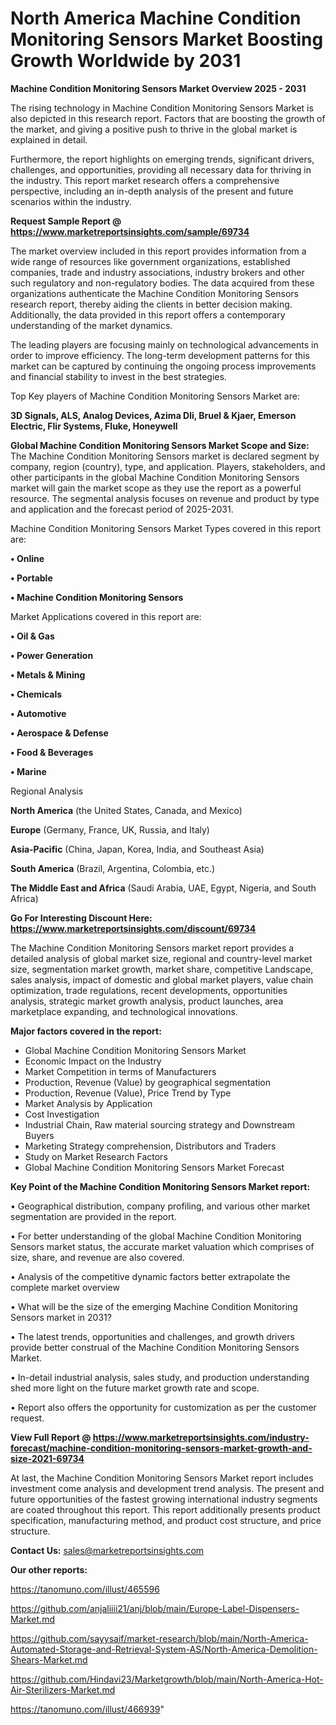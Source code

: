 # North America Machine Condition Monitoring Sensors Market Boosting Growth Worldwide by 2031

<Strong> Machine Condition Monitoring Sensors Market Overview 2025 - 2031</strong>

The rising technology in Machine Condition Monitoring Sensors Market is also depicted in this research report. Factors that are boosting the growth of the market, and giving a positive push to thrive in the global market is explained in detail.

Furthermore, the report highlights on emerging trends, significant drivers, challenges, and opportunities, providing all necessary data for thriving in the industry. This report market research offers a comprehensive perspective, including an in-depth analysis of the present and future scenarios within the industry.

<strong>Request Sample Report @ <a href=https://www.marketreportsinsights.com/sample/69734>https://www.marketreportsinsights.com/sample/69734</a></strong>

The market overview included in this report provides information from a wide range of resources like government organizations, established companies, trade and industry associations, industry brokers and other such regulatory and non-regulatory bodies. The data acquired from these organizations authenticate the Machine Condition Monitoring Sensors research report, thereby aiding the clients in better decision making. Additionally, the data provided in this report offers a contemporary understanding of the market dynamics.

The leading players are focusing mainly on technological advancements in order to improve efficiency. The long-term development patterns for this market can be captured by continuing the ongoing process improvements and financial stability to invest in the best strategies.

Top Key players of Machine Condition Monitoring Sensors Market are:

<strong>3D Signals, ALS, Analog Devices, Azima Dli, Bruel & Kjaer, Emerson Electric, Flir Systems, Fluke, Honeywell</strong>

<strong><b>Global Machine Condition Monitoring Sensors Market Scope and Size:</b></strong>
The Machine Condition Monitoring Sensors market is declared segment by company, region (country), type, and application. Players, stakeholders, and other participants in the global Machine Condition Monitoring Sensors market will gain the market scope as they use the report as a powerful resource. The segmental analysis focuses on revenue and product by type and application and the forecast period of 2025-2031.

Machine Condition Monitoring Sensors Market Types covered in this report are:

<strong>• Online

• Portable

• Machine Condition Monitoring Sensors</strong>

Market Applications covered in this report are:

<strong>• Oil & Gas

• Power Generation

• Metals & Mining

• Chemicals

• Automotive

• Aerospace & Defense

• Food & Beverages

• Marine</strong> 

Regional Analysis

<strong>North America</strong> (the United States, Canada, and Mexico)

<strong>Europe</strong> (Germany, France, UK, Russia, and Italy)

<strong>Asia-Pacific</strong> (China, Japan, Korea, India, and Southeast Asia)

<strong>South America</strong> (Brazil, Argentina, Colombia, etc.)

<strong>The Middle East and Africa</strong> (Saudi Arabia, UAE, Egypt, Nigeria, and South Africa)

<strong>Go For Interesting Discount Here: <a href=https://www.marketreportsinsights.com/discount/69734>https://www.marketreportsinsights.com/discount/69734</a></strong>

The Machine Condition Monitoring Sensors market report provides a detailed analysis of global market size, regional and country-level market size, segmentation market growth, market share, competitive Landscape, sales analysis, impact of domestic and global market players, value chain optimization, trade regulations, recent developments, opportunities analysis, strategic market growth analysis, product launches, area marketplace expanding, and technological innovations.

<strong><b>Major factors covered in the report:</b></strong>
<ul>
  <li>Global Machine Condition Monitoring Sensors Market </li>
  <li>Economic Impact on the Industry</li>
  <li>Market Competition in terms of Manufacturers</li>
  <li>Production, Revenue (Value) by geographical segmentation</li>
  <li>Production, Revenue (Value), Price Trend by Type</li>
  <li>Market Analysis by Application</li>
  <li>Cost Investigation</li>
  <li>Industrial Chain, Raw material sourcing strategy and Downstream Buyers</li>
  <li>Marketing Strategy comprehension, Distributors and Traders</li>
  <li>Study on Market Research Factors</li>
  <li>Global Machine Condition Monitoring Sensors Market Forecast</li>
</ul>

<strong><b>Key Point of the Machine Condition Monitoring Sensors Market report:</b></strong>

• Geographical distribution, company profiling, and various other market segmentation are provided in the report.

• For better understanding of the global Machine Condition Monitoring Sensors market status, the accurate market valuation which comprises of size, share, and revenue are also covered.

• Analysis of the competitive dynamic factors better extrapolate the complete market overview

• What will be the size of the emerging Machine Condition Monitoring Sensors market in 2031?

• The latest trends, opportunities and challenges, and growth drivers provide better construal of the Machine Condition Monitoring Sensors Market.

• In-detail industrial analysis, sales study, and production understanding shed more light on the future market growth rate and scope.

• Report also offers the opportunity for customization as per the customer request.

<strong><b>View Full Report @ <a href=https://www.marketreportsinsights.com/industry-forecast/machine-condition-monitoring-sensors-market-growth-and-size-2021-69734>https://www.marketreportsinsights.com/industry-forecast/machine-condition-monitoring-sensors-market-growth-and-size-2021-69734</a></b></strong>


At last, the Machine Condition Monitoring Sensors Market report includes investment come analysis and development trend analysis. The present and future opportunities of the fastest growing international industry segments are coated throughout this report. This report additionally presents product specification, manufacturing method, and product cost structure, and price structure.

<strong>Contact Us:</strong>
sales@marketreportsinsights.com

<strong>Our other reports:</strong>

<a href=https://tanomuno.com/illust/465596>https://tanomuno.com/illust/465596</a>

<a href=https://github.com/anjaliiii21/anj/blob/main/Europe-Label-Dispensers-Market.md>https://github.com/anjaliiii21/anj/blob/main/Europe-Label-Dispensers-Market.md</a>

<a href=https://github.com/sayysaif/market-research/blob/main/North-America-Automated-Storage-and-Retrieval-System-AS/North-America-Demolition-Shears-Market.md>https://github.com/sayysaif/market-research/blob/main/North-America-Automated-Storage-and-Retrieval-System-AS/North-America-Demolition-Shears-Market.md</a>

<a href=https://github.com/Hindavi23/Marketgrowth/blob/main/North-America-Hot-Air-Sterilizers-Market.md>https://github.com/Hindavi23/Marketgrowth/blob/main/North-America-Hot-Air-Sterilizers-Market.md</a>

<a href=https://tanomuno.com/illust/466939>https://tanomuno.com/illust/466939</a>"
